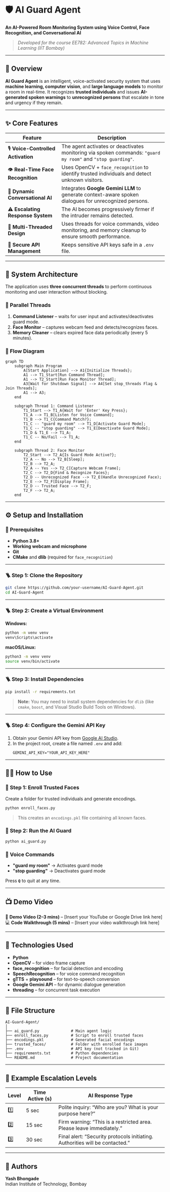 # 🛡️ AI Guard Agent 
**An AI-Powered Room Monitoring System using Voice Control, Face Recognition, and Conversational AI**

> *Developed for the course EE782: Advanced Topics in Machine Learning (IIT Bombay)*

---

## 🎯 Overview

**AI Guard Agent** is an intelligent, voice-activated security system that uses **machine learning, computer vision**, and **large language models** to monitor a room in real-time.
It recognizes **trusted individuals** and issues **AI-generated spoken warnings** to **unrecognized persons** that escalate in tone and urgency if they remain.

---

## ✨ Core Features

| Feature | Description |
|----------|-------------|
| 🎙️ **Voice-Controlled Activation** | The agent activates or deactivates monitoring via spoken commands: `"guard my room"` and `"stop guarding"`. |
| 👁️ **Real-Time Face Recognition** | Uses OpenCV + `face_recognition` to identify trusted individuals and detect unknown visitors. |
| 🧠 **Dynamic Conversational AI** | Integrates **Google Gemini LLM** to generate context-aware spoken dialogues for unrecognized persons. |
| ⚠️ **Escalating Response System** | The AI becomes progressively firmer if the intruder remains detected. |
| 🔀 **Multi-Threaded Design** | Uses threads for voice commands, video monitoring, and memory cleanup to ensure smooth performance. |
| 🔐 **Secure API Management** | Keeps sensitive API keys safe in a `.env` file. |

---

## 🧩 System Architecture

The application uses **three concurrent threads** to perform continuous monitoring and user interaction without blocking.

### 🧵 Parallel Threads
1. **Command Listener** – waits for user input and activates/deactivates guard mode.
2. **Face Monitor** – captures webcam feed and detects/recognizes faces.
3. **Memory Cleaner** – clears expired face data periodically (every 5 minutes).

### 🔁 Flow Diagram

```mermaid
graph TD
    subgraph Main Program
        A[Start Application] --> A1{Initialize Threads};
        A1 --> T1_Start[Run Command Thread];
        A1 --> T2_Start[Run Face Monitor Thread];
        A3[Wait for Shutdown Signal] --> A4[Set stop_threads Flag & Join Threads];
        A1 --> A3;
    end

    subgraph Thread 1: Command Listener
        T1_Start --> T1_A{Wait for 'Enter' Key Press};
        T1_A --> T1_B[Listen for Voice Command];
        T1_B --> T1_C{Command Match?};
        T1_C -- "guard my room" --> T1_D[Activate Guard Mode];
        T1_C -- "stop guarding" --> T1_E[Deactivate Guard Mode];
        T1_D & T1_E --> T1_A;
        T1_C -- No/Fail --> T1_A;
    end

    subgraph Thread 2: Face Monitor
        T2_Start --> T2_A{Is Guard Mode Active?};
        T2_A -- No --> T2_B[Sleep];
        T2_B --> T2_A;
        T2_A -- Yes --> T2_C[Capture Webcam Frame];
        T2_C --> T2_D{Find & Recognize Faces};
        T2_D -- Unrecognized Face --> T2_E(Handle Unrecognized Face);
        T2_E --> T2_F[Display Frame];
        T2_D -- Trusted Face --> T2_F;
        T2_F --> T2_A;
    end
```

---

## ⚙️ Setup and Installation

### 🧱 Prerequisites
- **Python 3.8+**
- **Working webcam and microphone**
- **Git**
- **CMake** and **dlib** (required for `face_recognition`)

---

### 🪜 Step 1: Clone the Repository
```bash
git clone https://github.com/your-username/AI-Guard-Agent.git
cd AI-Guard-Agent
```

---

### 🪜 Step 2: Create a Virtual Environment
**Windows:**
```bash
python -m venv venv
venv\Scripts\activate
```
**macOS/Linux:**
```bash
python3 -m venv venv
source venv/bin/activate
```

---

### 🪜 Step 3: Install Dependencies
```bash
pip install -r requirements.txt
```
> **Note:** You may need to install system dependencies for `dlib` (like `cmake`, `boost`, and Visual Studio Build Tools on Windows).

---

### 🪜 Step 4: Configure the Gemini API Key
1. Obtain your Gemini API key from [Google AI Studio](https://aistudio.google.com/app/apikey).
2. In the project root, create a file named `.env` and add:
   ```
   GEMINI_API_KEY="YOUR_API_KEY_HERE"
   ```

---

## 🧍‍♂️ How to Use

### 🔹 Step 1: Enroll Trusted Faces
Create a folder for trusted individuals and generate encodings.

```bash
python enroll_faces.py
```
> This creates an `encodings.pkl` file containing all known faces.

### 🔹 Step 2: Run the AI Guard
```bash
python ai_guard.py
```

### 🎤 Voice Commands
- **"guard my room"** → Activates guard mode
- **"stop guarding"** → Deactivates guard mode

Press **`Q`** to quit at any time.

---

## 📺 Demo Video

🎥 **Demo Video (2–3 mins)** – [Insert your YouTube or Google Drive link here]  
💻 **Code Walkthrough (5 mins)** – [Insert your video walkthrough link here]

---

## 🧠 Technologies Used
- **Python**
- **OpenCV** – for video frame capture
- **face_recognition** – for facial detection and encoding
- **SpeechRecognition** – for voice command recognition
- **gTTS** + **playsound** – for text-to-speech conversion
- **Google Gemini API** – for dynamic dialogue generation
- **threading** – for concurrent task execution

---

## 🧹 File Structure

```
AI-Guard-Agent/
│
├── ai_guard.py              # Main agent logic
├── enroll_faces.py          # Script to enroll trusted faces
├── encodings.pkl            # Generated facial encodings
├── trusted_faces/           # Folder with enrolled face images
├── .env                     # API key (not tracked in Git)
├── requirements.txt         # Python dependencies
└── README.md                # Project documentation
```

---

## 🧾 Example Escalation Levels

| Level | Time Active (s) | AI Response Type |
|-------|------------------|------------------|
| 1️⃣ | 5 sec | Polite inquiry: “Who are you? What is your purpose here?” |
| 2️⃣ | 15 sec | Firm warning: “This is a restricted area. Please leave immediately.” |
| 3️⃣ | 30 sec | Final alert: “Security protocols initiating. Authorities will be contacted.” |

---

## 🧩 Authors

**Yash Bhongade**  
Indian Institute of Technology, Bombay

